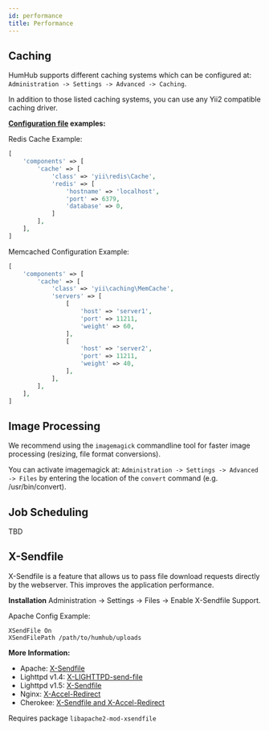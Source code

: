 ```yaml
---
id: performance
title: Performance
---
```


Caching
-------

HumHub supports different caching systems which can be configured at: `Administration -> Settings -> Advanced -> Caching`.

In addition to those listed caching systems, you can use any Yii2 compatible caching driver.

**[Configuration file](advanced-configuration.md) examples:**

Redis Cache Example:

```php
[
    'components' => [
        'cache' => [
            'class' => 'yii\redis\Cache',
            'redis' => [
                'hostname' => 'localhost',
                'port' => 6379,
                'database' => 0,
            ]
        ],
    ],
]
``` 

Memcached Configuration Example:

```php
[
    'components' => [
        'cache' => [
            'class' => 'yii\caching\MemCache',
            'servers' => [
                [
                    'host' => 'server1',
                    'port' => 11211,
                    'weight' => 60,
                ],
                [
                    'host' => 'server2',
                    'port' => 11211,
                    'weight' => 40,
                ],
            ],
        ],
    ],
]
```



Image Processing
----------------

We recommend using the `imagemagick` commandline tool for faster image processing (resizing, file format conversions).

You can activate imagemagick at:  `Administration -> Settings -> Advanced -> Files` by entering the location of the `convert` command (e.g. /usr/bin/convert). 


Job Scheduling
--------------

TBD


X-Sendfile
----------

X-Sendfile is a feature that allows us to pass file download requests directly by the webserver.
This improves the application performance.

**Installation**
Administration -> Settings -> Files -> Enable X-Sendfile Support.

Apache Config Example:

```        
XSendFile On
XSendFilePath /path/to/humhub/uploads
```

**More Information:**

- Apache: [X-Sendfile](http://tn123.org/mod_xsendfile)
- Lighttpd v1.4: [X-LIGHTTPD-send-file](http://redmine.lighttpd.net/projects/lighttpd/wiki/X-LIGHTTPD-send-file)
- Lighttpd v1.5: [X-Sendfile](http://redmine.lighttpd.net/projects/lighttpd/wiki/X-LIGHTTPD-send-file)
- Nginx: [X-Accel-Redirect](http://wiki.nginx.org/XSendfile)
- Cherokee: [X-Sendfile and X-Accel-Redirect](http://www.cherokee-project.com/doc/other_goodies.html#x-sendfile)

Requires package `libapache2-mod-xsendfile`

 
